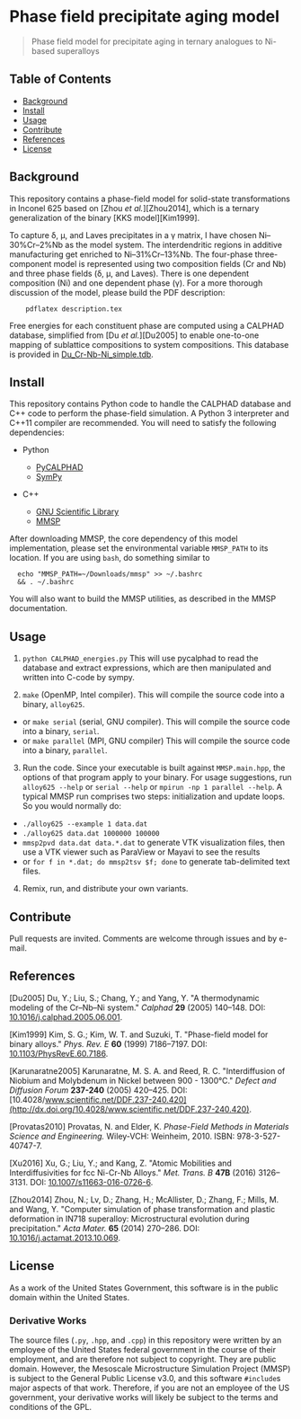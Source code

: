 # Phase field precipitate aging model

> Phase field model for precipitate aging in ternary analogues to Ni-based superalloys


## Table of Contents

- [Background](Background)
- [Install](#Install)
- [Usage](#Usage)
- [Contribute](#Contribute)
- [References](#References)
- [License](#license)


## Background

This repository contains a phase-field model for solid-state transformations in
Inconel 625 based on [Zhou *et al.*][Zhou2014], which is a ternary generalization
of the binary [KKS model][Kim1999].

To capture δ, μ, and Laves precipitates in a γ matrix, I have
chosen Ni–30%Cr–2%Nb as the model system. The interdendritic regions in
additive manufacturing get enriched to Ni–31%Cr–13%Nb.
The four-phase three-component model is represented using two composition fields
(Cr and Nb) and three phase fields (δ, μ, and Laves). There is one
dependent composition (Ni) and one dependent phase (γ).
For a more thorough discussion of the model, please build the PDF description:

```
    pdflatex description.tex
```

Free energies for each constituent phase are computed using a CALPHAD database,
simplified from [Du *et al.*][Du2005] to enable one-to-one mapping of sublattice
compositions to system compositions. This database is provided in
[Du_Cr-Nb-Ni_simple.tdb](Du_Cr-Nb-Ni_simple.tdb).


## Install

This repository contains Python code to handle the CALPHAD database and C++
code to perform the phase-field simulation. A Python 3 interpreter and C++11
compiler are recommended. You will need to satisfy the following dependencies:

- Python
  - [PyCALPHAD](http://pycalphad.readthedocs.io/en/latest/)
  - [SymPy](http://www.sympy.org/en/index.html)

- C++
  - [GNU Scientific Library](https://www.gnu.org/software/gsl/)
  - [MMSP](https://github.com/mesoscale/mmsp)
  
After downloading MMSP, the core dependency of this model implementation,
please set the environmental variable ```MMSP_PATH``` to its location. If
you are using ```bash```, do something similar to

```
  echo "MMSP_PATH=~/Downloads/mmsp" >> ~/.bashrc
  && . ~/.bashrc
```

You will also want to build the MMSP utilities,
as described in the MMSP documentation.


## Usage

1. ```python CALPHAD_energies.py```
   This will use pycalphad to read the database and extract expressions,
   which are then manipulated and written into C-code by sympy.

2. ```make``` (OpenMP, Intel compiler).
  This will compile the source code into a binary, ```alloy625```.
  - or ```make serial``` (serial, GNU compiler).
  This will compile the source code into a binary, ```serial```.
  - or ```make parallel``` (MPI, GNU compiler)
  This will compile the source code into a binary, ```parallel```.

3. Run the code. Since your executable is built against ```MMSP.main.hpp```,
  the options of that program apply to your binary. For usage suggestions,
  run ```alloy625 --help``` or ```serial --help``` or
  ```mpirun -np 1 parallel --help```. A typical MMSP run comprises two steps:
  initialization and update loops. So you would normally do:
  - ```./alloy625 --example 1 data.dat```
  - ```./alloy625 data.dat 1000000 100000```
  - ```mmsp2pvd data.dat data.*.dat``` to generate VTK visualization files,
    then use a VTK viewer such as ParaView or Mayavi to see the results
  - or ```for f in *.dat; do mmsp2tsv $f; done``` to generate tab-delimited
  text files.

4. Remix, run, and distribute your own variants.


## Contribute

Pull requests are invited. Comments are welcome through issues and by e-mail.


## References

[Du2005]  Du, Y.; Liu, S.; Chang, Y.; and Yang, Y.
          "A thermodynamic modeling of the Cr–Nb–Ni system."
          *Calphad* **29** (2005) 140–148.
          DOI: [10.1016/j.calphad.2005.06.001](http://dx.doi.org/10.1016/j.calphad.2005.06.001).

[Kim1999] Kim, S. G.; Kim, W. T. and Suzuki, T.
		  "Phase-field model for binary alloys."
		  *Phys. Rev. E* **60** (1999) 7186–7197.
		  DOI: [10.1103/PhysRevE.60.7186](http://dx.doi.org/10.1103/PhysRevE.60.7186).

[Karunaratne2005] Karunaratne, M. S. A. and Reed, R. C.
		          "Interdiffusion of Niobium and Molybdenum in Nickel between 900 - 1300&deg;C."
		          *Defect and Diffusion Forum* **237-240** (2005) 420–425.
		          DOI: [10.4028/www.scientific.net/DDF.237-240.420](http://dx.doi.org/10.4028/www.scientific.net/DDF.237-240.420).

[Provatas2010] Provatas, N. and Elder, K.
		       *Phase-Field Methods in Materials Science and Engineering.*
		       Wiley-VCH: Weinheim, 2010.
		       ISBN: 978-3-527-40747-7.

[Xu2016] Xu, G.; Liu, Y.; and Kang, Z.
		 "Atomic Mobilities and Interdiffusivities for fcc Ni-Cr-Nb Alloys."
		 *Met. Trans. B* **47B** (2016) 3126–3131.
		 DOI: [10.1007/s11663-016-0726-6](http://dx.doi.org/10.1007/s11663-016-0726-6).

[Zhou2014] Zhou, N.; Lv, D.; Zhang, H.; McAllister, D.; Zhang, F.; Mills, M. and Wang, Y.
		   "Computer simulation of phase transformation and plastic deformation in IN718 superalloy: Microstructural evolution during precipitation."
		   *Acta Mater.* **65** (2014) 270–286.
		   DOI: [10.1016/j.actamat.2013.10.069](http://dx.doi.org/10.1016/j.actamat.2013.10.069).


## License

As a work of the United States Government, this software is in the public domain within the United States.


### Derivative Works

The source files (```.py```, ```.hpp```, and ```.cpp```) in this repository were
written by an employee of the United States federal government in the course of
their employment, and are therefore not subject to copyright. They are public
domain. However, the Mesoscale Microstructure Simulation Project (MMSP) is subject
to the General Public License v3.0, and this software ```#include```s major
aspects of that work. Therefore, if you are not an employee of the US government,
your derivative works will likely be subject to the terms and conditions of the GPL.
